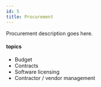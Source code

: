```yaml
---
id: 5
title: Procurement
---
```




Procurement description goes here.

#### topics
- Budget
- Contracts
- Software licensing
- Contractor / vendor management
